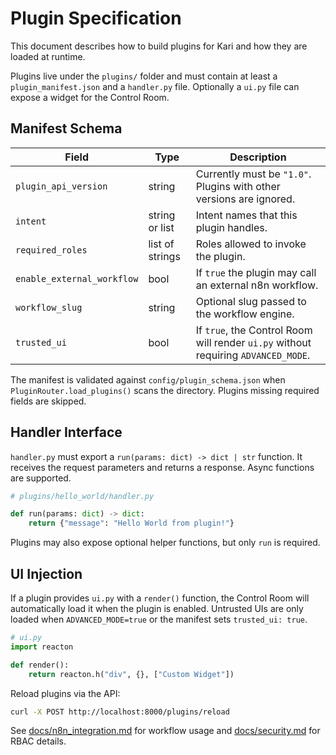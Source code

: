 # Plugin Specification

This document describes how to build plugins for Kari and how they are loaded at runtime.

Plugins live under the `plugins/` folder and must contain at least a `plugin_manifest.json` and a `handler.py` file. Optionally a `ui.py` file can expose a widget for the Control Room.

## Manifest Schema

| Field | Type | Description |
| ----- | ---- | ----------- |
| `plugin_api_version` | string | Currently must be `"1.0"`. Plugins with other versions are ignored. |
| `intent` | string or list | Intent names that this plugin handles. |
| `required_roles` | list of strings | Roles allowed to invoke the plugin. |
| `enable_external_workflow` | bool | If `true` the plugin may call an external n8n workflow. |
| `workflow_slug` | string | Optional slug passed to the workflow engine. |
| `trusted_ui` | bool | If `true`, the Control Room will render `ui.py` without requiring `ADVANCED_MODE`. |

The manifest is validated against `config/plugin_schema.json` when `PluginRouter.load_plugins()` scans the directory. Plugins missing required fields are skipped.

## Handler Interface

`handler.py` must export a `run(params: dict) -> dict | str` function. It receives the request parameters and returns a response. Async functions are supported.

```python
# plugins/hello_world/handler.py

def run(params: dict) -> dict:
    return {"message": "Hello World from plugin!"}
```

Plugins may also expose optional helper functions, but only `run` is required.

## UI Injection

If a plugin provides `ui.py` with a `render()` function, the Control Room will automatically load it when the plugin is enabled. Untrusted UIs are only loaded when `ADVANCED_MODE=true` or the manifest sets `trusted_ui: true`.

```python
# ui.py
import reacton

def render():
    return reacton.h("div", {}, ["Custom Widget"])
```

Reload plugins via the API:

```bash
curl -X POST http://localhost:8000/plugins/reload
```

See [docs/n8n_integration.md](n8n_integration.md) for workflow usage and [docs/security.md](security.md) for RBAC details.
